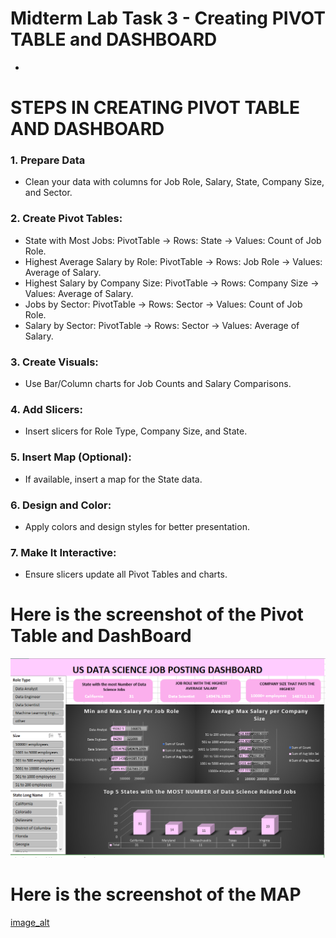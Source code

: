 # Midterm Lab Task 3 - Creating PIVOT TABLE and DASHBOARD
-
# STEPS IN CREATING PIVOT TABLE AND DASHBOARD
### 1. Prepare Data
- Clean your data with columns for Job Role, Salary, State, Company Size, and Sector.
### 2. Create Pivot Tables:
- State with Most Jobs: PivotTable → Rows: State → Values: Count of Job Role.
- Highest Average Salary by Role: PivotTable → Rows: Job Role → Values: Average of Salary.
- Highest Salary by Company Size: PivotTable → Rows: Company Size → Values: Average of Salary.
- Jobs by Sector: PivotTable → Rows: Sector → Values: Count of Job Role.
- Salary by Sector: PivotTable → Rows: Sector → Values: Average of Salary.
### 3. Create Visuals:
- Use Bar/Column charts for Job Counts and Salary Comparisons.
### 4. Add Slicers:
- Insert slicers for Role Type, Company Size, and State.
### 5. Insert Map (Optional):
- If available, insert a map for the State data.
### 6. Design and Color:
- Apply colors and design styles for better presentation.
### 7. Make It Interactive:
- Ensure slicers update all Pivot Tables and charts.
# Here is the screenshot of the Pivot Table and DashBoard
![image_alt](https://github.com/natdungca23/EDM-PORTFOLIO/blob/50145ebea3a4882c48050e05f31bd8781c7626aa/Midterm%20Task%203/Screenshot%202025-03-29%20085145.png)
# Here is the screenshot of the MAP
[image_alt]()
